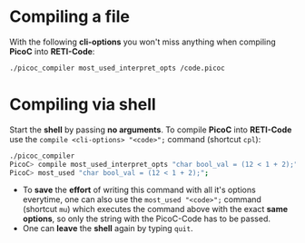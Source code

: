 # Compiling a file
With the following **cli-options** you won't miss anything when compiling **PicoC** into **RETI-Code**:
```bash
./picoc_compiler most_used_interpret_opts /code.picoc
```

# Compiling via shell
Start the **shell** by passing **no arguments**. To compile **PicoC** into **RETI-Code** use the `compile <cli-options> "<code>";` command (shortcut `cpl`):
```bash
./picoc_compiler
PicoC> compile most_used_interpret_opts "char bool_val = (12 < 1 + 2);";
PicoC> most_used "char bool_val = (12 < 1 + 2);";
```
- To **save** the **effort** of writing this command with all it's options everytime, one can also use the `most_used "<code>";` command (shortcut `mu`) which executes the command above with the exact **same options**, so only the string with the PicoC-Code has to be passed.
- One can **leave** the **shell** again by typing `quit`.

